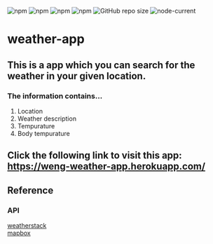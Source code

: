 ![npm](https://img.shields.io/npm/v/request)
![npm](https://img.shields.io/npm/v/path)
![npm](https://img.shields.io/npm/v/express)
![npm](https://img.shields.io/npm/v/hbs)
![GitHub repo size](https://img.shields.io/github/repo-size/chrisweng12/weather-app?color=green)
![node-current](https://img.shields.io/node/v/nodemon?color=red)

# weather-app
## This is a app which you can search for the weather in your given location.
### The information contains...
1. Location
2. Weather description
3. Tempurature
4. Body tempurature
## Click the following link to visit this app: https://weng-weather-app.herokuapp.com/

## Reference
### API
[weatherstack](https://weatherstack.com/)<br>
[mapbox](https://www.mapbox.com/)
